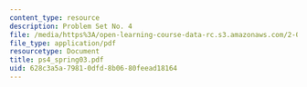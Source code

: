 ```yaml
---
content_type: resource
description: Problem Set No. 4
file: /media/https%3A/open-learning-course-data-rc.s3.amazonaws.com/2-004-modeling-dynamics-and-control-ii-spring-2003/628c3a5a79810dfd8b0680feead18164_ps4_spring03.pdf
file_type: application/pdf
resourcetype: Document
title: ps4_spring03.pdf
uid: 628c3a5a-7981-0dfd-8b06-80feead18164
---
```

